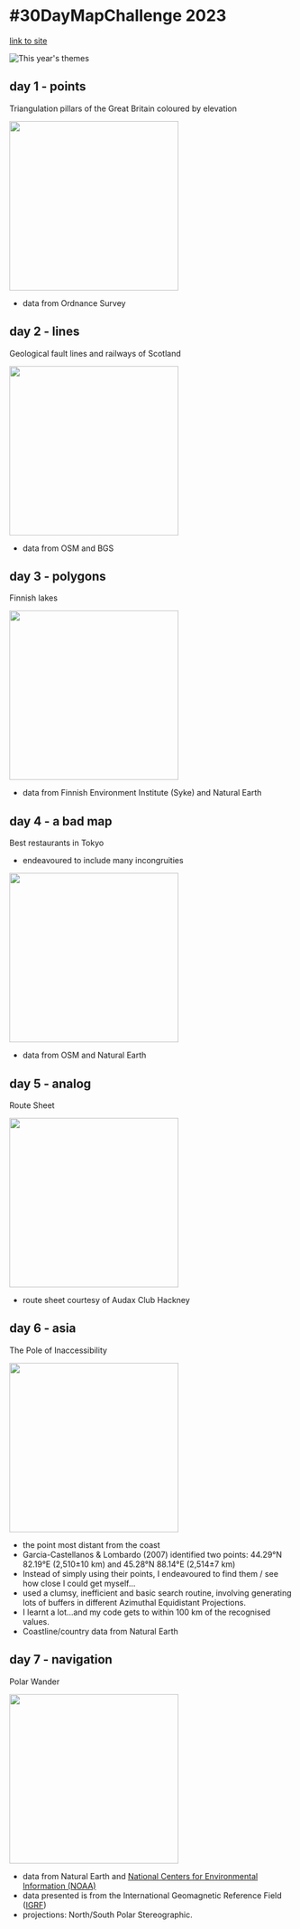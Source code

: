 # #30DayMapChallenge 2023

[link to site](https://30daymapchallenge.com/)

![This year's themes](30dmc-2023.png)

## day 1 - points
Triangulation pillars of the Great Britain coloured by elevation

<img src="day1_points/day1.png" width=300>

- data from Ordnance Survey

## day 2 - lines
Geological fault lines and railways of Scotland

<img src="day2_lines/day2.png" width=300>

- data from OSM and BGS

## day 3 - polygons
Finnish lakes

<img src="day3_polygons/day3.png" width=300>

- data from Finnish Environment Institute (Syke) and Natural Earth

## day 4 - a bad map
Best restaurants in Tokyo
- endeavoured to include many incongruities

<img src="day4_badmap/day4.png" width=300>

- data from OSM and Natural Earth

## day 5 - analog
Route Sheet

<img src="day5_analog/day5.png" width=300>

- route sheet courtesy of Audax Club Hackney

## day 6 - asia
The Pole of Inaccessibility

<img src="day6_asia/day6.png" width=300>

- the point most distant from the coast
- Garcia-Castellanos & Lombardo (2007) identified two points: 44.29°N 82.19°E (2,510±10 km) and 45.28°N 88.14°E (2,514±7 km)
- Instead of simply using their points, I endeavoured to find them / see how close I could get myself...
- used a clumsy, inefficient and basic search routine, involving generating lots of buffers in different Azimuthal Equidistant Projections.
- I learnt a lot...and my code gets to within 100 km of the recognised values.
- Coastline/country data from Natural Earth

## day 7 - navigation
Polar Wander

<img src ="day7_navigation/day7.png" width=300>

- data from Natural Earth and [National Centers for Environmental Information (NOAA)](https://www.ncei.noaa.gov/products/wandering-geomagnetic-poles)
- data presented is from the International Geomagnetic Reference Field ([IGRF](https://geomag.bgs.ac.uk/research/modelling/IGRF.html))
- projections: North/South Polar Stereographic.